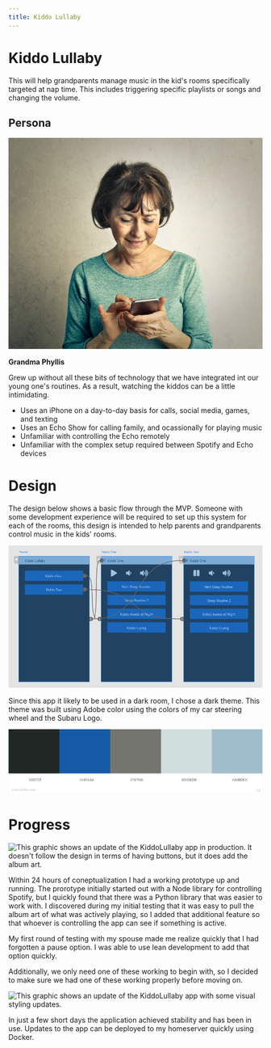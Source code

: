 ```yaml
---
title: Kiddo Lullaby
---
```


# Kiddo Lullaby

This will help grandparents manage music in the kid's rooms specifically targeted at nap time. This includes triggering specific playlists or songs and changing the volume.


## Persona
<div class="float-container">
<div class="float-child">
<img alt="Picture from Pexels of a grandmotherly woman user her phone with two hands." src="./pexels-andrea-piacquadio-3779770.jpg">
</div>
<div class="float-child">

**Grandma Phyllis**

Grew up without all these bits of technology that we have integrated int our young one's routines. As a result, watching the kiddos can be a little intimidating.

* Uses an iPhone on a day-to-day basis for calls, social media, games, and texting
* Uses an Echo Show for calling family, and ocassionally for playing music
* Unfamiliar with controlling the Echo remotely
* Unfamiliar with the complex setup required between Spotify and Echo devices

</div>
</div>

# Design

The design below shows a basic flow through the MVP. Someone with some development experience will be required to set up this system for each of the rooms, this design is intended to help parents and grandparents control music in the kids' rooms. 

<img alt="This image shows how the start screen would show two separate kiddos. Clicking on one flows to a screen showing a play button, and volume down and up controls. A list of buttons is shown for different playlist routines." src="./KiddoLullabyFlow.png">

Since this app it likely to be used in a dark room, I chose a dark theme. This theme was built using Adobe color using the colors of my car steering wheel and the Subaru Logo. 

<img alt="This image shows five colors available in the theme. " src="./SubaruTheme.jpg">

# Progress

<img alt="This graphic shows an update of the KiddoLullaby app in production. It doesn't follow the design in terms of having buttons, but it does add the album art." src="./kiddolullabyEarlyProgress.jpg">

Within 24 hours of coneptualization I had a working prototype up and running. The prorotype initially started out with a Node library for controlling Spotify, but I quickly found that there was a Python library that was easier to work with. I discovered during my initial testing that it was easy to pull the album art of what was actively playing, so I added that additional feature so that whoever is controlling the app can see if something is active.

My first round of testing with my spouse made me realize quickly that I had forgotten a pause option. I was able to use lean development to add that option quickly.

Additionally, we only need one of these working to begin with, so I decided to make sure we had one of these working properly before moving on. 

<img alt="This graphic shows an update of the KiddoLullaby app with some visual styling updates." src="./kiddolullabyEarlyProgress2.jpg">

In just a few short days the application achieved stability and has been in use. Updates to the app can be deployed to my homeserver quickly using Docker.
